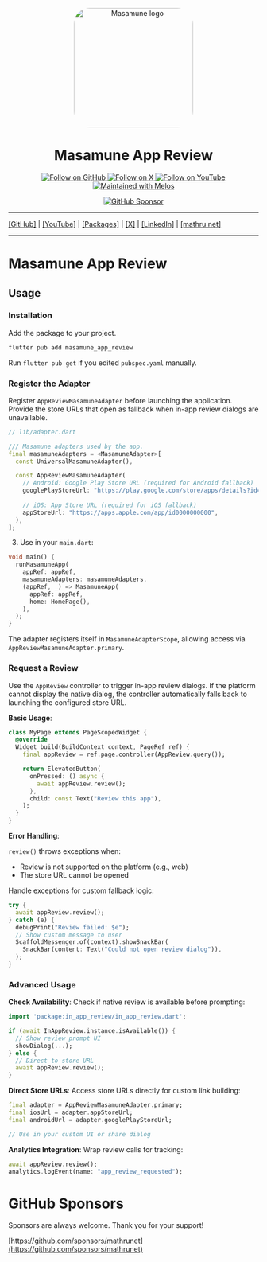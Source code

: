 <p align="center">
  <a href="https://mathru.net">
    <img width="240px" src="https://raw.githubusercontent.com/mathrunet/flutter_masamune/master/.github/images/icon.png" alt="Masamune logo" style="border-radius: 32px"s><br/>
  </a>
  <h1 align="center">Masamune App Review</h1>
</p>

<p align="center">
  <a href="https://github.com/mathrunet">
    <img src="https://img.shields.io/static/v1?label=GitHub&message=Follow&logo=GitHub&color=333333&link=https://github.com/mathrunet" alt="Follow on GitHub" />
  </a>
  <a href="https://x.com/mathru">
    <img src="https://img.shields.io/static/v1?label=@mathru&message=Follow&logo=X&color=0F1419&link=https://x.com/mathru" alt="Follow on X" />
  </a>
  <a href="https://www.youtube.com/c/mathrunetchannel">
    <img src="https://img.shields.io/static/v1?label=YouTube&message=Follow&logo=YouTube&color=FF0000&link=https://www.youtube.com/c/mathrunetchannel" alt="Follow on YouTube" />
  </a>
  <a href="https://github.com/invertase/melos">
    <img src="https://img.shields.io/static/v1?label=maintained%20with&message=melos&color=FF1493&link=https://github.com/invertase/melos" alt="Maintained with Melos" />
  </a>
</p>

<p align="center">
  <a href="https://github.com/sponsors/mathrunet"><img src="https://img.shields.io/static/v1?label=Sponsor&message=%E2%9D%A4&logo=GitHub&color=ff69b4&link=https://github.com/sponsors/mathrunet" alt="GitHub Sponsor" /></a>
</p>

---

[[GitHub]](https://github.com/mathrunet) | [[YouTube]](https://www.youtube.com/c/mathrunetchannel) | [[Packages]](https://pub.dev/publishers/mathru.net/packages) | [[X]](https://x.com/mathru) | [[LinkedIn]](https://www.linkedin.com/in/mathrunet/) | [[mathru.net]](https://mathru.net)

---

# Masamune App Review

## Usage

### Installation

Add the package to your project.

```bash
flutter pub add masamune_app_review
```

Run `flutter pub get` if you edited `pubspec.yaml` manually.

### Register the Adapter

Register `AppReviewMasamuneAdapter` before launching the application. Provide the store URLs that open as fallback when in-app review dialogs are unavailable.

```dart
// lib/adapter.dart

/// Masamune adapters used by the app.
final masamuneAdapters = <MasamuneAdapter>[
  const UniversalMasamuneAdapter(),

  const AppReviewMasamuneAdapter(
    // Android: Google Play Store URL (required for Android fallback)
    googlePlayStoreUrl: "https://play.google.com/store/apps/details?id=com.example.app",
    
    // iOS: App Store URL (required for iOS fallback)
    appStoreUrl: "https://apps.apple.com/app/id0000000000",
  ),
];
```

3. Use in your `main.dart`:

```dart
void main() {
  runMasamuneApp(
    appRef: appRef,
    masamuneAdapters: masamuneAdapters,
    (appRef, _) => MasamuneApp(
      appRef: appRef,
      home: HomePage(),
    ),
  );
}
```

The adapter registers itself in `MasamuneAdapterScope`, allowing access via `AppReviewMasamuneAdapter.primary`.

### Request a Review

Use the `AppReview` controller to trigger in-app review dialogs. If the platform cannot display the native dialog, the controller automatically falls back to launching the configured store URL.

**Basic Usage**:

```dart
class MyPage extends PageScopedWidget {
  @override
  Widget build(BuildContext context, PageRef ref) {
    final appReview = ref.page.controller(AppReview.query());

    return ElevatedButton(
      onPressed: () async {
        await appReview.review();
      },
      child: const Text("Review this app"),
    );
  }
}
```

**Error Handling**:

`review()` throws exceptions when:
- Review is not supported on the platform (e.g., web)
- The store URL cannot be opened

Handle exceptions for custom fallback logic:

```dart
try {
  await appReview.review();
} catch (e) {
  debugPrint("Review failed: $e");
  // Show custom message to user
  ScaffoldMessenger.of(context).showSnackBar(
    SnackBar(content: Text("Could not open review dialog")),
  );
}
```

### Advanced Usage

**Check Availability**: Check if native review is available before prompting:

```dart
import 'package:in_app_review/in_app_review.dart';

if (await InAppReview.instance.isAvailable()) {
  // Show review prompt UI
  showDialog(...);
} else {
  // Direct to store URL
  await appReview.review();
}
```

**Direct Store URLs**: Access store URLs directly for custom link building:

```dart
final adapter = AppReviewMasamuneAdapter.primary;
final iosUrl = adapter.appStoreUrl;
final androidUrl = adapter.googlePlayStoreUrl;

// Use in your custom UI or share dialog
```

**Analytics Integration**: Wrap review calls for tracking:

```dart
await appReview.review();
analytics.logEvent(name: "app_review_requested");
```

# GitHub Sponsors

Sponsors are always welcome. Thank you for your support!

[https://github.com/sponsors/mathrunet](https://github.com/sponsors/mathrunet)